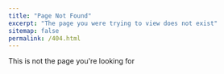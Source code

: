 ```yaml
---
title: "Page Not Found"
excerpt: "The page you were trying to view does not exist"
sitemap: false
permalink: /404.html
---
```


This is not the page you're looking for
